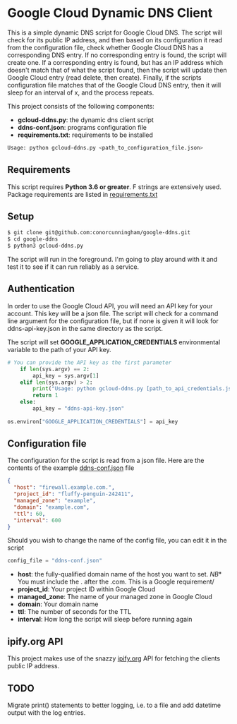 # Google Cloud Dynamic DNS Client

This is a simple dynamic DNS script for Google Cloud DNS. The script will check for its public IP address, and then based on its configuration it read from the configuration file, check whether Google Cloud DNS has a corresponding DNS entry. If no corresponding entry is found, the script will create one. If a corresponding entry is found, but has an IP address which doesn't match that of what the script found, then the script will update then Google Cloud entry (read delete, then create). Finally, if the scripts configuration file matches that of the Google Cloud DNS entry, then it will sleep for an interval of x, and the process repeats.

This project consists of the following components:

- **gcloud-ddns.py**: the dynamic dns client script
- **ddns-conf.json**: programs configuration file
- **requirements.txt**: requirements to be installed

```bash
Usage: python gcloud-ddns.py <path_to_configuration_file.json>
```
## Requirements
This script requires **Python 3.6 or greater**. F strings are extensively used. Package requirements are listed in [requirements.txt](requirements.txt)

## Setup
```bash
$ git clone git@github.com:conorcunningham/google-ddns.git
$ cd google-ddns
$ python3 gcloud-ddns.py
```
The script will run in the foreground. I'm going to play around with it and test it to see if it can run reliably as a service.

## Authentication 
In order to use the Google Cloud API, you will need an API key for your account. This key will be a json file. The script will check for a command line argument for the configuration file, but if none is given it will look for ddns-api-key.json in the same directory as the script.

The script will set **GOOGLE_APPLICATION_CREDENTIALS** environmental variable to the path of your API key.

```python
# You can provide the API key as the first parameter
    if len(sys.argv) == 2:
        api_key = sys.argv[1]
    elif len(sys.argv) > 2:
        print("Usage: python gcloud-ddns.py [path_to_api_credentials.json]")
        return 1
    else:
        api_key = "ddns-api-key.json"
        
os.environ["GOOGLE_APPLICATION_CREDENTIALS"] = api_key
```

## Configuration file
The configuration for the script is read from a json file. Here are the contents of the example [ddns-conf.json](ddns-conf.json) file
``` json
{
  "host": "firewall.example.com.",
  "project_id": "fluffy-penguin-242411",
  "managed_zone": "example",
  "domain": "example.com",
  "ttl": 60,
  "interval": 600
}
```
Should you wish to change the name of the config file, you can edit it in the script
```python
config_file = "ddns-conf.json"
```

- **host**: the fully-qualified domain name of the host you want to set. *_NB_** You must include the . after the .com. This is a Google requirement/
- **project_id**: Your project ID within Google Cloud
- **managed_zone**: The name of your managed zone in Google Cloud
- **domain**: Your domain name
- **ttl**: The number of seconds for the TTL
- **interval**: How long the script will sleep before running again

## ipify.org API
This project makes use of the snazzy [ipify.org](https://www.ipify.org) API for fetching the clients public IP address.

## TODO
Migrate print() statements to better logging, i.e. to a file and add datetime output with the log entries.